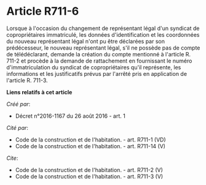 # Article R711-6

Lorsque à l'occasion du changement de représentant légal d'un syndicat de copropriétaires immatriculé, les données
d'identification et les coordonnées du nouveau représentant légal n'ont pu être déclarées par son prédécesseur, le nouveau
représentant légal, s'il ne possède pas de compte de télédéclarant, demande la création du compte mentionné à l'article R.
711-2 et procède à la demande de rattachement en fournissant le numéro d'immatriculation du syndicat de copropriétaires qu'il
représente, les informations et les justificatifs prévus par l'arrêté pris en application de l'article R. 711-3.

**Liens relatifs à cet article**

_Créé par_:

  - Décret n°2016-1167 du 26 août 2016 - art. 1

_Cité par_:

  - Code de la construction et de l'habitation. - art. R711-1 (VD)
  - Code de la construction et de l'habitation. - art. R711-14 (V)

_Cite_:

  - Code de la construction et de l'habitation. - art. R711-2 (V)
  - Code de la construction et de l'habitation. - art. R711-3 (V)
